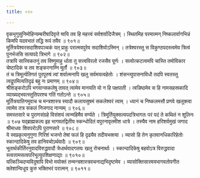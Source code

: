 ```yaml
---
title: ०९०

---
```

<div class="audioEmbed"  caption="सीतालक्ष्मी-वाचनम्" src="https://sanskritdocuments.org/sites/completenarayaneeyam/SoundFiles/090/090_01.mp3"></div>  
वृकभृगुसुनिमोहिन्यम्बरीषादिवृत्ते  
ष्वयि तव हि महत्त्वं सर्वशर्वादिजैत्रम् ।  
स्थितमिह परमात्मन् निष्कलार्वागभिन्नं  
किमपि यदवभातं तद्धि रूपं तवैव ॥ ९०१॥

<div class="audioEmbed"  caption="सीतालक्ष्मी-वाचनम्" src="https://sanskritdocuments.org/sites/completenarayaneeyam/SoundFiles/090/090_02.mp3"></div>  
मूर्तित्रयेश्वरसदाशिवपञ्चकं यत् प्राहुः परात्मवपुरेव सदाशिवोऽस्मिन् ।  
तत्रेश्वरस्तु स विकुण्ठपदस्त्वमेव त्रित्वं पुनर्भजसि सत्यपदे त्रिभागे ॥ ९०२॥

<div class="audioEmbed"  caption="सीतालक्ष्मी-वाचनम्" src="https://sanskritdocuments.org/sites/completenarayaneeyam/SoundFiles/090/090_03.mp3"></div>  
तत्रापि सात्त्विकतनुं तव विष्णुमाहु  
र्धाता तु सत्त्वविरलो रजसैव पूर्णः ।  
सत्वोत्कटत्वमपि चास्ति तमोविकार  
चेष्टादिकं च तव शङ्करनाम्नि मूर्तौ ॥ ९०३॥

<div class="audioEmbed"  caption="सीतालक्ष्मी-वाचनम्" src="https://sanskritdocuments.org/sites/completenarayaneeyam/SoundFiles/090/090_04.mp3"></div>  
तं च त्रिमूर्त्यतिगतं पुरपूरुषं त्वां  
शर्वात्मनापि खलु सर्वमयत्वहेतोः ।  
शंसन्त्युपासनाविधौ तदपि स्वतस्तु  
त्वद्रूपमित्यतिदृढं बहु नः प्रमाणम् ॥ ९०४॥

<div class="audioEmbed"  caption="सीतालक्ष्मी-वाचनम्" src="https://sanskritdocuments.org/sites/completenarayaneeyam/SoundFiles/090/090_05.mp3"></div>  
श्रीशङ्करोऽपि भगवान्सकलेषु तावत्  
त्वामेव मानयति यो न हि पक्षपाती ।  
त्वन्निष्ठमेव स हि नामसहस्रकादि  
व्याख्यद्भवत्स्तुतिपरश्च गतिं गतोऽन्ते ॥ ९०५॥

<div class="audioEmbed"  caption="सीतालक्ष्मी-वाचनम्" src="https://sanskritdocuments.org/sites/completenarayaneeyam/SoundFiles/090/090_06.mp3"></div>  
मूर्तित्रयातिगमुवाच च मन्त्रशास्त्र  
स्यादौ कलायसुषमं सकलेश्वरं त्वाम् ।  
ध्यानं च निष्कलमसौ प्रणवे खलूक्त्वा  
त्वामेव तत्र सकलं निजगाद नान्यम् ॥ ९०६॥

<div class="audioEmbed"  caption="सीतालक्ष्मी-वाचनम्" src="https://sanskritdocuments.org/sites/completenarayaneeyam/SoundFiles/090/090_07.mp3"></div>  
समस्तसारे च पुराणसंग्रहे विसंशयं त्वन्महिमैव वर्ण्यते ।  
त्रिमूर्तियुक्सत्यपदत्रिभागतः परं पदं ते कथितं न शूलिनः ॥ ९०७  
यद्ब्राह्मकल्प इह भागवतद्वितीय  
स्कन्धोदितं वपुरनावृतमीश धात्रे ।  
तस्यैव नाम हरिशर्वमुखं जगाद  
श्रीमाधवः शिवपरोऽपि पुराणसारे ॥ ९०८॥

<div class="audioEmbed"  caption="सीतालक्ष्मी-वाचनम्" src="https://sanskritdocuments.org/sites/completenarayaneeyam/SoundFiles/090/090_08.mp3"></div>  
ये स्वप्रकृत्यनुगुणा गिरिशं भजन्ते  
तेषां फलं हि दृढयैव तदीयभक्त्या ।  
व्यासो हि तेन कृतवानधिकारिहेतोः  
स्कान्दादिकेषु तव हानिवचोऽर्थवादैः ॥ ९०९॥

<div class="audioEmbed"  caption="सीतालक्ष्मी-वाचनम्" src="https://sanskritdocuments.org/sites/completenarayaneeyam/SoundFiles/090/090_09.mp3"></div>  
भूतार्थकीर्तिरनुवादविरुद्धवादौ  
त्रेधार्थवादगतयः खलु रोचनार्थाः ।  
स्कान्दादिकेषु बहवोऽत्र विरुद्धवादा  
स्त्वत्तामसत्वपरिभूत्युपशिक्षणाद्याः ॥ ९०१०॥

<div class="audioEmbed"  caption="सीतालक्ष्मी-वाचनम्" src="https://sanskritdocuments.org/sites/completenarayaneeyam/SoundFiles/090/090_10.mp3"></div>  
यत्किञ्चिदप्यविदुषापि विभो मयोक्तं  
तन्मन्त्रशास्त्रवचनाद्यभिदृष्टमेव ।  
व्यासोक्तिसारमयभागवतोपगीत  
क्लेशान्विधूय कुरु भक्तिभरं परात्मन् ॥ ९०११॥